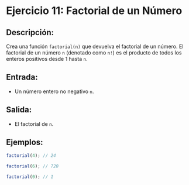 # Ejercicio 11: Factorial de un Número

## Descripción:
Crea una función `factorial(n)` que devuelva el factorial de un número. El factorial de un número `n` (denotado como `n!`) es el producto de todos los enteros positivos desde 1 hasta `n`.

## Entrada:
- Un número entero no negativo `n`.

## Salida:
- El factorial de `n`.

## Ejemplos:

```javascript
factorial(4); // 24

factorial(6); // 720

factorial(0); // 1
```